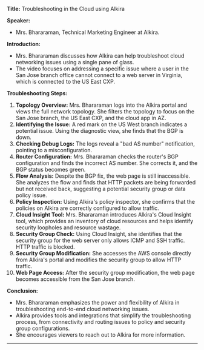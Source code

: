 **Title:** Troubleshooting in the Cloud using Alkira

**Speaker:** 
- Mrs. Bhararaman, Technical Marketing Engineer at Alkira.

**Introduction:**
- Mrs. Bhararaman discusses how Alkira can help troubleshoot cloud networking issues using a single pane of glass.
- The video focuses on addressing a specific issue where a user in the San Jose branch office cannot connect to a web server in Virginia, which is connected to the US East CXP.

**Troubleshooting Steps:**
1. **Topology Overview:** Mrs. Bhararaman logs into the Alkira portal and views the full network topology. She filters the topology to focus on the San Jose branch, the US East CXP, and the cloud app in AZ.
2. **Identifying the Issue:** A red mark on the US West branch indicates a potential issue. Using the diagnostic view, she finds that the BGP is down.
3. **Checking Debug Logs:** The logs reveal a "bad AS number" notification, pointing to a misconfiguration.
4. **Router Configuration:** Mrs. Bhararaman checks the router's BGP configuration and finds the incorrect AS number. She corrects it, and the BGP status becomes green.
5. **Flow Analysis:** Despite the BGP fix, the web page is still inaccessible. She analyzes the flow and finds that HTTP packets are being forwarded but not received back, suggesting a potential security group or data policy issue.
6. **Policy Inspection:** Using Alkira's policy inspector, she confirms that the policies on Alkira are correctly configured to allow traffic.
7. **Cloud Insight Tool:** Mrs. Bhararaman introduces Alkira's Cloud Insight tool, which provides an inventory of cloud resources and helps identify security loopholes and resource wastage.
8. **Security Group Check:** Using Cloud Insight, she identifies that the security group for the web server only allows ICMP and SSH traffic. HTTP traffic is blocked.
9. **Security Group Modification:** She accesses the AWS console directly from Alkira's portal and modifies the security group to allow HTTP traffic.
10. **Web Page Access:** After the security group modification, the web page becomes accessible from the San Jose branch.

**Conclusion:**
- Mrs. Bhararaman emphasizes the power and flexibility of Alkira in troubleshooting end-to-end cloud networking issues.
- Alkira provides tools and integrations that simplify the troubleshooting process, from connectivity and routing issues to policy and security group configurations.
- She encourages viewers to reach out to Alkira for more information.

---
